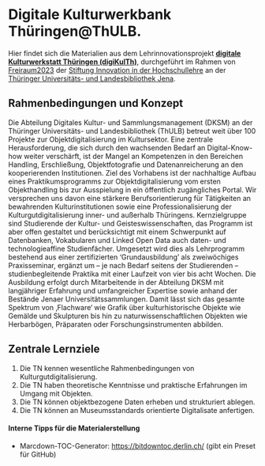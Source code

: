 # Digitale Kulturwerkbank Thüringen@ThULB. 
Hier findet sich die Materialien aus dem Lehrinnovationsprojekt **[digitale Kulturwerkstatt Thüringen (digiKulTh)](https://dksm.thulb.uni-jena.de/digikulth/)**, durchgeführt im Rahmen von [Freiraum2023](https://stiftung-hochschullehre.de/foerderung/freiraum/) der [Stiftung Innovation in der Hochschullehre](https://stiftung-hochschullehre.de/) an der [Thüringer Universitäts- und Landesbibliothek Jena](https://www.thulb.uni-jena.de/home).

## Rahmenbedingungen und Konzept

Die Abteilung Digitales Kultur- und Sammlungsmanagement (DKSM) an der Thüringer Universitäts- und Landesbibliothek (ThULB) betreut weit über 100 Projekte zur Objektdigitalisierung im Kultursektor. Eine zentrale Herausforderung, die sich durch den wachsenden Bedarf an Digital-Know-how weiter verschärft, ist der Mangel an Kompetenzen in den Bereichen Handling, Erschließung, Objektfotografie und Datenanreicherung an den kooperierenden Institutionen.
Ziel des Vorhabens ist der nachhaltige Aufbau eines Praktikumsprogramms zur Objektdigitalisierung vom ersten Objekthandling bis zur Ausspielung in ein öffentlich zugängliches Portal. Wir versprechen uns davon eine stärkere Berufsorientierung für Tätigkeiten an bewahrenden Kulturinstitutionen sowie eine Professionalisierung der Kulturgutdigitalisierung inner- und außerhalb Thüringens. Kernzielgruppe sind Studierende der Kultur- und Geisteswissenschaften, das Programm ist aber offen gestaltet und berücksichtigt mit einem Schwerpunkt auf Datenbanken, Vokabularen und Linked Open Data auch daten- und technologieaffine Studienfächer.
Umgesetzt wird dies als Lehrprogramm bestehend aus einer zertifizierten ‘Grundausbildung’ als zweiwöchiges Praxisseminar, ergänzt um – je nach Bedarf seitens der Studierenden – studienbegleitende Praktika mit einer Laufzeit von vier bis acht Wochen. Die Ausbildung erfolgt durch Mitarbeitende in der Abteilung DKSM mit langjähriger Erfahrung und umfangreicher Expertise sowie anhand der Bestände Jenaer Universitätssammlungen. Damit lässt sich das gesamte Spektrum von ‚Flachware‘ wie Grafik über kulturhistorische Objekte wie Gemälde und Skulpturen bis hin zu naturwissenschaftlichen Objekten wie Herbarbögen, Präparaten oder Forschungsinstrumenten abbilden. 

## Zentrale Lernziele

1. Die TN kennen wesentliche Rahmenbedingungen von Kulturgutdigitalisierung.
2. Die TN haben theoretische Kenntnisse und praktische Erfahrungen im Umgang mit Objekten.
3. Die TN können objektbezogene Daten erheben und strukturiert ablegen.
4. Die TN können an Museumsstandards orientierte Digitalisate anfertigen.

#### Interne Tipps für die Materialerstellung
- Marcdown-TOC-Generator: https://bitdowntoc.derlin.ch/ (gibt ein Preset für GitHub)
